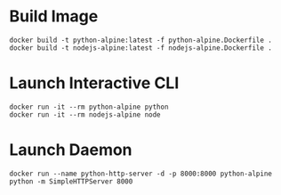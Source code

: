# Build Image

```
docker build -t python-alpine:latest -f python-alpine.Dockerfile .
docker build -t nodejs-alpine:latest -f nodejs-alpine.Dockerfile .
```

# Launch Interactive CLI

```
docker run -it --rm python-alpine python
docker run -it --rm nodejs-alpine node
```

# Launch Daemon

```
docker run --name python-http-server -d -p 8000:8000 python-alpine python -m SimpleHTTPServer 8000
```
